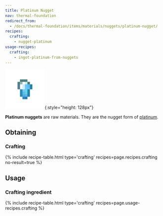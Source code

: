 ```yaml
---
title: Platinum Nugget
nav: thermal-foundation
redirect_from:
  - /docs/thermal-foundation/items/materials/nuggets/platinum-nugget/
recipes:
  crafting:
    - nugget-platinum
usage-recipes:
  crafting:
    - ingot-platinum-from-nuggets
---
```


![Platinum nugget](/assets/images/thermal-foundation/nugget-platinum.png){:style="height: 128px"}


**Platinum nuggets** are raw materials. They are the nugget form of
[platinum](/docs/platinum-ingot/).


Obtaining
---------

### Crafting
{% include recipe-table.html type='crafting' recipes=page.recipes.crafting no-result=true %}


Usage
-----

### Crafting ingredient
{% include recipe-table.html type='crafting' recipes=page.usage-recipes.crafting %}
